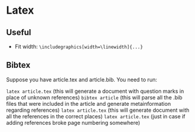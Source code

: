 # Latex

## Useful

- Fit width: `\includegraphics[width=\linewidth]{...}`

## Bibtex

Suppose you have article.tex and article.bib. You need to run:

`latex article.tex` (this will generate a document with question marks in place of unknown references)
`bibtex article` (this will parse all the .bib files that were included in the article and generate metainformation regarding references)
`latex article.tex` (this will generate document with all the references in the correct places)
`latex article.tex` (just in case if adding references broke page numbering somewhere)
